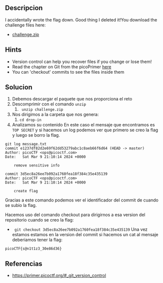 
## Descripcion

I accidentally wrote the flag down. Good thing I deleted it!You download the challenge files here:
- [challenge.zip](https://artifacts.picoctf.net/c_titan/77/challenge.zip)

## Hints
- Version control can help you recover files if you change or lose them!
- Read the chapter on Git from the picoPrimer [here](https://primer.picoctf.org/#_git_version_control)
- You can 'checkout' commits to see the files inside them

## Solucion

1. Debemos descargar el paquete que nos proporciona el reto
2. Descomprimir con el comando `unzip`
	1. ` unzip challenge.zip`
3. Nos dirigimos a la carpeta que nos genera:
	1. `cd drop-in`
4. Analizamos su contenido
En este caso el mensaje que encontramos es `TOP SECRET` y si hacemos un log podemos ver que primero se creo la flag y luego se borro la flag.

```
git log message.txt        
commit e1237df82d2e69f62dd53279abc1c8aeb66f6d64 (HEAD -> master)
Author: picoCTF <ops@picoctf.com>
Date:   Sat Mar 9 21:10:14 2024 +0000

    remove sensitive info

commit 3d5ec8a26ee7b092a1760fea18f384c35e435139
Author: picoCTF <ops@picoctf.com>
Date:   Sat Mar 9 21:10:14 2024 +0000

    create flag

```

Gracias a este comando podemos ver el identificador del commit de cuando se subio la flag. 

Hacemos uso del comando checkout para dirigirnos a esa version del repositorio cuando se creo la flag:

- ` git checkout 3d5ec8a26ee7b092a1760fea18f384c35e435139`
Una vez estamos estamos en la version del commit si hacemos un cat al mensaje deberiamos tener la flag:

```
picoCTF{s@n1t1z3_30e86d36}

```

## Referencias
- https://primer.picoctf.org/#_git_version_control

